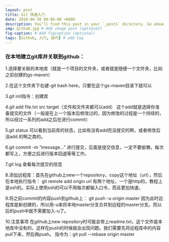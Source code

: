 ```yaml
---
layout: post
title: Git 快速入门
date: 2018-06-30 00:06:00 +0800
description: You’ll find this post in your `_posts` directory. Go ahead and edit it and re-build the site to see your changes. # Add post description (optional)
img: github.jpg # Add image post (optional)
fig-caption: # Add figcaption (optional)
tags: [Github, 入门, 技巧] # add tag
---
```


###  在本地建立git库并关联到github：

1.选择要关联的本地库（就是一个项目的文件夹，或者就是随便一个文件夹，比如之前创建的gs-maven）

2.在这个文件夹下右键-git bash here，只要在这个gs-maven目录下就可以

3.git init指令：创建库

4.git add file.txt src target（文件和文件夹都可以add） 
这个add就是选择你准备提交的文件（一般是在上一个版本后修改过的，因为修改的过程是一个持续的，所以经过一系列的add之后在进行commit）

5.git status 可以看到当前库的状态，比如有没有add完没提交的啊，或者修改后没add 的啊之类的。

6.git commit -m “message...” 进行提交，后面是提交信息，一定不要偷懒，每次都写上，方便之后进行版本回退等等工作。

7.git log 查看每次提交的信息

8.添加远程库：首先在github上new一个repository，copy这个地址（url），然后在本地执行指令：
git remote add origin url
有两个地址，一个是http的，教程上是ssh的。实际上使用ssh的可以不用每次都输入口令，而且更加快速。

9.将之前commit的内容push到github上：
git push -u origin master 因为此时远程库是新创建的，所以用-u来将本地master分支合并到远程的master分支。而以后的push中就不需要加入-u了。

10.注意事项 在github上new repository时可能会带上readme.txt，这个文件是本地库中没有的，这样在push的时候就会出现问题。我们需要先将远程库中的内容pull下来，然后再push。
指令为：git pull --rebase origin master 




